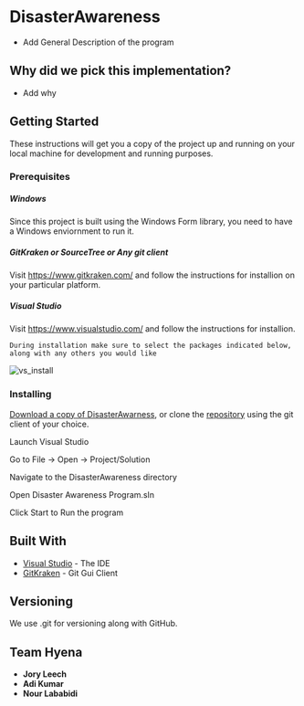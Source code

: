 
# DisasterAwareness

- Add General Description of the program

## Why did we pick this implementation? 

- Add why

## Getting Started

These instructions will get you a copy of the project up and running on your local machine for development and running purposes.

### Prerequisites

##### Windows

Since this project is built using the Windows Form library, you need to have a Windows enviornment to run it.

##### GitKraken or SourceTree or Any git client

Visit https://www.gitkraken.com/ and follow the instructions for installion on your particular platform. 

##### Visual Studio

Visit https://www.visualstudio.com/ and follow the instructions for installion. 

```
During installation make sure to select the packages indicated below, along with any others you would like 
```
![vs_install](https://i.imgur.com/ZxeJU6D.png)

### Installing

[Download a copy of DisasterAwarness](https://github.com/teamhyena/DisasterAwareness/archive/master.zip), or clone the [repository](https://github.com/teamhyena/teamhyena/) using the git client of your choice.

Launch Visual Studio

Go to File -> Open -> Project/Solution

Navigate to the DisasterAwareness directory 

Open Disaster Awareness Program.sln

Click Start to Run the program

## Built With

* [Visual Studio](https://www.visualstudio.com/) - The IDE
* [GitKraken](https://www.gitkraken.com/) - Git Gui Client


## Versioning

We use .git for versioning along with GitHub. 

## Team Hyena

* **Jory Leech** 
* **Adi Kumar**
* **Nour Lababidi**

